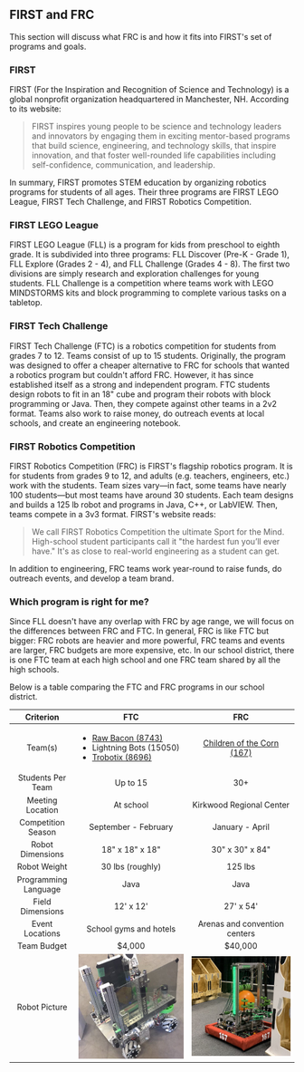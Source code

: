 ## FIRST and FRC

This section will discuss what FRC is and how it fits into FIRST's set of programs and goals.

### FIRST

FIRST (For the Inspiration and Recognition of Science and Technology) is a global nonprofit organization headquartered in Manchester, NH. According to its website:

> FIRST inspires young people to be science and technology leaders and innovators by engaging them in exciting mentor-based programs that build science, engineering, and technology skills, that inspire innovation, and that foster well-rounded life capabilities including self-confidence, communication, and leadership.

In summary, FIRST promotes STEM education by organizing robotics programs for students of all ages. Their three programs are FIRST LEGO League, FIRST Tech Challenge, and FIRST Robotics Competition.

### FIRST LEGO League

FIRST LEGO League (FLL) is a program for kids from preschool to eighth grade. It is subdivided into three programs: FLL Discover (Pre-K - Grade 1), FLL Explore (Grades 2 - 4), and FLL Challenge (Grades 4 - 8). The first two divisions are simply research and exploration challenges for young students. FLL Challenge is a competition where teams work with LEGO MINDSTORMS kits and block programming to complete various tasks on a tabletop.

### FIRST Tech Challenge

FIRST Tech Challenge (FTC) is a robotics competition for students from grades 7 to 12. Teams consist of up to 15 students. Originally, the program was designed to offer a cheaper alternative to FRC for schools that wanted a robotics program but couldn't afford FRC. However, it has since established itself as a strong and independent program. FTC students design robots to fit in an 18" cube and program their robots with block programming or Java. Then, they compete against other teams in a 2v2 format. Teams also work to raise money, do outreach events at local schools, and create an engineering notebook.

### FIRST Robotics Competition

FIRST Robotics Competition (FRC) is FIRST's flagship robotics program. It is for students from grades 9 to 12, and adults (e.g. teachers, engineers, etc.) work with the students. Team sizes vary—in fact, some teams have nearly 100 students—but most teams have around 30 students. Each team designs and builds a 125 lb robot and programs in Java, C++, or LabVIEW. Then, teams compete in a 3v3 format. FIRST's website reads:

> We call FIRST Robotics Competition the ultimate Sport for the Mind. High-school student participants call it "the hardest fun you’ll ever have." It's as close to real-world engineering as a student can get.

In addition to engineering, FRC teams work year-round to raise funds, do outreach events, and develop a team brand.

### Which program is right for me?

Since FLL doesn't have any overlap with FRC by age range, we will focus on the differences between FRC and FTC. In general, FRC is like FTC but bigger: FRC robots are heavier and more powerful, FRC teams and events are larger, FRC budgets are more expensive, etc. In our school district, there is one FTC team at each high school and one FRC team shared by all the high schools.

Below is a table comparing the FTC and FRC programs in our school district.

|Criterion|FTC|FRC|
|:--------:|:-:|:-:|
|Team(s)|<ul><li style="text-align: left;"><a href="http://rawbacon8743.weebly.com/" target="_blank">Raw Bacon (8743)</a></li><li style="text-align: left;">Lightning Bots (15050)</li><li style="text-align: left;"><a href="https://sites.google.com/view/trobotix/" target="_blank">Trobotix (8696)</a></li></ul>|<a href="https://www.iowacityrobotics.org" target="_blank">Children of the Corn (167)</a>|
|Students Per Team|Up to 15|30+|
|Meeting Location|At school|Kirkwood Regional Center|
|Competition Season|September - February|January - April|
|Robot Dimensions|18" x 18" x 18"|30" x 30" x 84"|
|Robot Weight|30 lbs (roughly)|125 lbs|
|Programming Language|Java|Java|
|Field Dimensions|12' x 12'|27' x 54'|
|Event Locations|School gyms and hotels|Arenas and convention centers|
|Team Budget|$4,000|$40,000|
|Robot Picture|<img src="../img/chapter-01-frc-basics/01-ftc-robot.jpg" alt="An FTC robot">|<img src="../img/chapter-01-frc-basics/01-frc-robot.jpg" alt="An FRC robot">|
